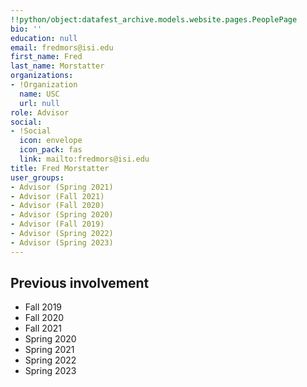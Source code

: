 ```yaml
---
!!python/object:datafest_archive.models.website.pages.PeoplePage
bio: ''
education: null
email: fredmors@isi.edu
first_name: Fred
last_name: Morstatter
organizations:
- !Organization
  name: USC
  url: null
role: Advisor
social:
- !Social
  icon: envelope
  icon_pack: fas
  link: mailto:fredmors@isi.edu
title: Fred Morstatter
user_groups:
- Advisor (Spring 2021)
- Advisor (Fall 2021)
- Advisor (Fall 2020)
- Advisor (Spring 2020)
- Advisor (Fall 2019)
- Advisor (Spring 2022)
- Advisor (Spring 2023)
---
```


## Previous involvement

* Fall 2019
* Fall 2020
* Fall 2021
* Spring 2020
* Spring 2021
* Spring 2022
* Spring 2023